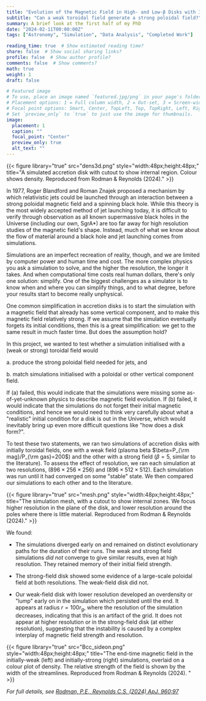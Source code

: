 ```yaml
---
title: "Evolution of the Magnetic Field in High- and Low-β Disks with Initially Toroidal Fields"
subtitle: "Can a weak toroidal field generate a strong poloidal field?"
summary: A brief look at the first half of my PhD
date: "2024-02-11T00:00:00Z"
tags: ["Astronomy", "Simulation", "Data Analysis", "Completed Work"]

reading_time: true  # Show estimated reading time?
share: false  # Show social sharing links?
profile: false  # Show author profile?
comments: false  # Show comments?
math: true
weight: 1
draft: false

# Featured image
# To use, place an image named `featured.jpg/png` in your page's folder.
# Placement options: 1 = Full column width, 2 = Out-set, 3 = Screen-width
# Focal point options: Smart, Center, TopLeft, Top, TopRight, Left, Right, BottomLeft, Bottom, BottomRight
# Set `preview_only` to `true` to just use the image for thumbnails.
image:
  placement: 1
  caption: ""
  focal_point: "Center"
  preview_only: true
  alt_text: ""
---
```


{{< figure library="true" src="dens3d.png" style="width:48px;height:48px;" title="A simulated accretion disk with cutout to show internal region. Colour shows density. Reproduced from Rodman & Reynolds (2024)." >}}

In 1977, Roger Blandford and Roman Znajek proposed a mechanism by which relativistic jets could be launched through an interaction between a strong poloidal magnetic field and a spinning black hole. While this theory is the most widely accepted method of jet launching today, it is difficult to verify through observation as all known supermassive black holes in the Universe (including our own, SgrA\*) are too far away for high resolution studies of the magnetic field's shape. Instead, much of what we know about the flow of material around a black hole and jet launching comes from simulations.

Simulations are an imperfect recreation of reality, though, and we are limited by computer power and human time and cost. The more complex physics you ask a simulation to solve, and the higher the resolution, the longer it takes. And when computational time costs real human dollars, there's only one solution: simplify. One of the biggest challenges as a simulator is to know when and where you can simplify things, and to what degree, before your results start to become really unphysical.

One common simplification in accretion disks is to start the simulation with a magnetic field that already has some vertical component, and to make this magnetic field relatively strong. If we assume that the simulation eventually forgets its initial conditions, then this is a great simplification: we get to the same result in much faster time. But does the assumption hold?

In this project, we wanted to test whether a simulation initialised with a (weak or strong) toroidal field would

a. produce the strong poloidal field needed for jets, and

b. match simulations initialised with a poloidal or other vertical component field.

If (a) failed, this would indicate that the simulations were missing some as-of-yet-unknown physics to describe magnetic field evolution. If (b) failed, it would indicate that the simulations do not forget their initial magnetic conditions, and hence we would need to think very carefully about what a "realistic" initial condition for a disk is out in the Universe, which would inevitably bring up even more difficult questions like "how does a disk form?".

To test these two statements, we ran two simulations of accretion disks with initially toroidal fields, one with a weak field (plasma beta $\beta=P_{\rm mag}/P_{\rm gas}=200$) and the other with a strong field ($\beta=5$, similar to the literature). To assess the effect of resolution, we ran each simulation at two resolutions, $(896\times256\times256)$ and $(896\times512\times512)$. Each simulation was run until it had converged on some "stable" state. We then compared our simulations to each other and to the literature.

{{< figure library="true" src="mesh.png" style="width:48px;height:48px;" title="The simulation mesh, with a cutout to show internal zones. We focus higher resolution in the plane of the disk, and lower resolution around the poles where there is little material. Reproduced from Rodman & Reynolds (2024)." >}}

We found:

 - The simulations diverged early on and remained on distinct evolutionary paths for the duration of their runs. The weak and strong field simulations *did not* converge to give similar results, even at high resolution. They retained memory of their initial field strength.

 - The strong-field disk showed some evidence of a large-scale poloidal field at both resolutions. The weak-field disk did not.

 - Our weak-field disk with lower resolution developed an overdensity or "lump" early on in the simulation which persisted until the end. It appears at radius $r=100r_g$, where the resolution of the simulation decreases, indicating that this is an artifact of the grid. It does not appear at higher resolution or in the strong-field disk (at either resolution), suggesting that the instability is caused by a complex interplay of magnetic field strength and resolution.

{{< figure library="true" src="Bcc_sideon.png" style="width:48px;height:48px;" title="The end-time magnetic field in the initially-weak (left) and initially-strong (right) simulations, overlaid on a colour plot of density. The relative strength of the field is shown by the width of the streamlines. Reproduced from Rodman & Reynolds (2024). " >}}

*For full details, see [Rodman, P.E., Reynolds C.S. (2024) ApJ. 960:97](https://iopscience.iop.org/article/10.3847/1538-4357/ad0384)*
